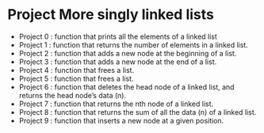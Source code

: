 # Project More singly linked lists

* Project 0 : function that prints all the elements of a linked  list
* Project 1 : function that returns the number of elements in a linked list.
* Project 2 : function that adds a new node at the beginning of a list.
* Project 3 : function that adds a new node at the end of a list.
* Project 4 : function that frees a list.
* Project 5 : function that frees a list.
* Project 6 : function that deletes the head node of a linked list, and returns the head node’s data (n).
* Project 7 : function that returns the nth node of a linked list.
* Project 8 : function that returns the sum of all the data (n) of a linked list.
* Project 9 : function that inserts a new node at a given position.

